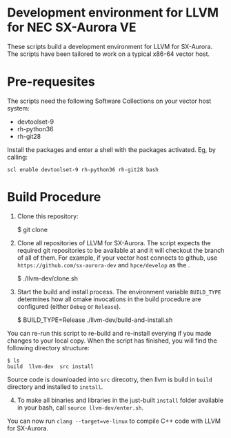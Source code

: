 Development environment for LLVM for NEC SX-Aurora VE
=====================================================

These scripts build a development environment for LLVM for SX-Aurora.
The scripts have been tailored to work on a typical x86-64 vector host.


Pre-requesites
==============

The scripts need the following Software Collections on your vector host system:

* devtoolset-9
* rh-python36
* rh-git28

Install the packages and enter a shell with the packages activated. Eg, by calling:

    scl enable devtoolset-9 rh-python36 rh-git28 bash

Build Procedure
===============

1. Clone this repository:

    $ git clone <this repository>

2. Clone all repositories of LLVM for SX-Aurora. The script expects the required git repositories to be available at <GITROOT> and it will checkout the branch <BRANCH> of all of them. For example, if your vector host connects to github, use `https://github.com/sx-aurora-dev` and `hpce/develop` as the <BRANCH>.

    $ ./llvm-dev/clone.sh <GITROOT> <BRANCH>

3. Start the build and install process. The environment variable `BUILD_TYPE` determines how all cmake invocations in the build procedure are configured (either `Debug` or `Release`).

    $ BUILD_TYPE=Release ./llvm-dev/build-and-install.sh <install directory>

You can re-run this script to re-build and re-install everying if you made changes to your local copy.
When the script has finished, you will find the following directory structure:

    $ ls
    build  llvm-dev  src install

Source code is downloaded into `src` direcotry, then llvm is build in `build`
directory and installed to `install`.

4. To make all binaries and libraries in the just-built `install` folder available in your bash, call `source llvm-dev/enter.sh`.

You can now run `clang --target=ve-linux` to compile C++ code with LLVM for SX-Aurora.

